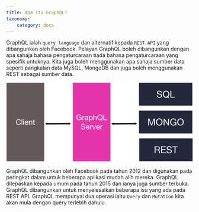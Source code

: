 ```yaml
---
title: Apa itu GraphQL?
taxonomy:
    category: docs
---
```


GraphQL ialah ```query language``` dan alternatif kepada ```REST API``` yang dibangunkan oleh Facebook. Pelayan GraphQL boleh dibangunkan dengan apa sahaja bahasa pengaturcaraan tiada bahasa pengaturcaraan yang spesifik untuknya. Kita juga boleh menggunakan apa sahaja sumber data seperti pangkalan data MySQL, MongoDB dan juga boleh menggunakan REST sebagai sumber data.

![How GraphQL Works](./GraphQL.png)

GraphQL dibangunkan oleh Facebook pada tahun 2012 dan digunakan pada peringkat dalam untuk beberapa aplikasi mudah alih mereka. GraphQL dilepaskan kepada umum pada tahun 2015 dan ianya juga sumber terbuka. GraphQL dibangunkan untuk menyelesaikan beberapa isu yang ada pada REST API. GraphQL mempunyai dua operasi iaitu ```Query``` dan ```Mutation``` kita akan mula dengan query terlebih dahulu.
